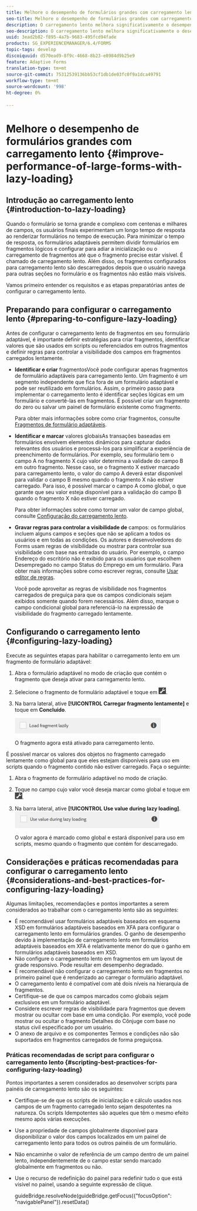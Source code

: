 ```yaml
---
title: Melhore o desempenho de formulários grandes com carregamento lento
seo-title: Melhore o desempenho de formulários grandes com carregamento lento
description: O carregamento lento melhora significativamente o desempenho de formulários adaptáveis grandes e complexos ao adiar a inicialização e o carregamento de fragmentos de formulário até que eles fiquem visíveis.
seo-description: O carregamento lento melhora significativamente o desempenho de formulários adaptáveis grandes e complexos ao adiar a inicialização e o carregamento de fragmentos de formulário até que eles fiquem visíveis.
uuid: 3ead2b82-f895-4a7b-9683-495fcd94fade
products: SG_EXPERIENCEMANAGER/6.4/FORMS
topic-tags: develop
discoiquuid: d570ead9-8f9c-4668-8b23-e8984d9b25e9
feature: Adaptive Forms
translation-type: tm+mt
source-git-commit: 75312539136bb53cf1db1de03fc0f9a1dca49791
workflow-type: tm+mt
source-wordcount: '998'
ht-degree: 0%

---
```



# Melhore o desempenho de formulários grandes com carregamento lento {#improve-performance-of-large-forms-with-lazy-loading}

## Introdução ao carregamento lento {#introduction-to-lazy-loading}

Quando o formulário se torna grande e complexo com centenas e milhares de campos, os usuários finais experimentam um longo tempo de resposta ao renderizar formulários no tempo de execução. Para minimizar o tempo de resposta, os formulários adaptáveis permitem dividir formulários em fragmentos lógicos e configurar para adiar a inicialização ou o carregamento de fragmentos até que o fragmento precise estar visível. É chamado de carregamento lento. Além disso, os fragmentos configurados para carregamento lento são descarregados depois que o usuário navega para outras seções no formulário e os fragmentos não estão mais visíveis.

Vamos primeiro entender os requisitos e as etapas preparatórias antes de configurar o carregamento lento.

## Preparando para configurar o carregamento lento {#preparing-to-configure-lazy-loading}

Antes de configurar o carregamento lento de fragmentos em seu formulário adaptável, é importante definir estratégias para criar fragmentos, identificar valores que são usados em scripts ou referenciados em outros fragmentos e definir regras para controlar a visibilidade dos campos em fragmentos carregados lentamente.

* **Identificar e criar**
fragmentosVocê pode configurar apenas fragmentos de formulário adaptáveis para carregamento lento. Um fragmento é um segmento independente que fica fora de um formulário adaptável e pode ser reutilizado em formulários. Assim, o primeiro passo para implementar o carregamento lento é identificar seções lógicas em um formulário e convertê-las em fragmentos. É possível criar um fragmento do zero ou salvar um painel de formulário existente como fragmento.

   Para obter mais informações sobre como criar fragmentos, consulte [Fragmentos de formulário adaptáveis](/help/forms/using/adaptive-form-fragments.md).

* **Identificar e marcar**
valores globaisAs transações baseadas em formulários envolvem elementos dinâmicos para capturar dados relevantes dos usuários e processá-los para simplificar a experiência de preenchimento de formulários. Por exemplo, seu formulário tem o campo A no fragmento X cujo valor determina a validade do campo B em outro fragmento. Nesse caso, se o fragmento X estiver marcado para carregamento lento, o valor do campo A deverá estar disponível para validar o campo B mesmo quando o fragmento X não estiver carregado. Para isso, é possível marcar o campo A como global, o que garante que seu valor esteja disponível para a validação do campo B quando o fragmento X não estiver carregado.

   Para obter informações sobre como tornar um valor de campo global, consulte [Configuração do carregamento lento](/help/forms/using/lazy-loading-adaptive-forms.md#p-configuring-lazy-loading-p).

* **Gravar regras para controlar a visibilidade de**
campos: os formulários incluem alguns campos e seções que não se aplicam a todos os usuários e em todas as condições. Os autores e desenvolvedores do Forms usam regras de visibilidade ou mostrar para controlar sua visibilidade com base nas entradas do usuário. Por exemplo, o campo Endereço do escritório não é exibido para os usuários que escolhem Desempregado no campo Status do Emprego em um formulário. Para obter mais informações sobre como escrever regras, consulte [Usar editor de regras](/help/forms/using/rule-editor.md).

   Você pode aproveitar as regras de visibilidade nos fragmentos carregados de preguiça para que os campos condicionais sejam exibidos somente quando forem necessários. Além disso, marque o campo condicional global para referenciá-lo na expressão de visibilidade do fragmento carregado lentamente.

## Configurando o carregamento lento {#configuring-lazy-loading}

Execute as seguintes etapas para habilitar o carregamento lento em um fragmento de formulário adaptável:

1. Abra o formulário adaptável no modo de criação que contém o fragmento que deseja ativar para carregamento lento.
1. Selecione o fragmento de formulário adaptável e toque em ![cmppr](assets/cmppr.png).
1. Na barra lateral, ative **[!UICONTROL Carregar fragmento lentamente]** e toque em **Concluído**.

   ![Habilitar carregamento lento para o fragmento de formulário adaptável](assets/lazy-loading-fragment.png)

   O fragmento agora está ativado para carregamento lento.

É possível marcar os valores dos objetos no fragmento carregado lentamente como global para que eles estejam disponíveis para uso em scripts quando o fragmento contido não estiver carregado. Faça o seguinte:

1. Abra o fragmento de formulário adaptável no modo de criação.
1. Toque no campo cujo valor você deseja marcar como global e toque em ![](assets/cmppr.png).
1. Na barra lateral, ative **[!UICONTROL Use value during lazy loading]**.
   ![Campo de carregamento lento na barra lateral](assets/enable-lazy-loading.png)

   O valor agora é marcado como global e estará disponível para uso em scripts, mesmo quando o fragmento que contém for descarregado.

## Considerações e práticas recomendadas para configurar o carregamento lento {#considerations-and-best-practices-for-configuring-lazy-loading}

Algumas limitações, recomendações e pontos importantes a serem considerados ao trabalhar com o carregamento lento são as seguintes:

* É recomendável usar formulários adaptáveis baseados em esquema XSD em formulários adaptáveis baseados em XFA para configurar o carregamento lento em formulários grandes. O ganho de desempenho devido à implementação de carregamento lento em formulários adaptáveis baseados em XFA é relativamente menor do que o ganho em formulários adaptáveis baseados em XSD.
* Não configure o carregamento lento em fragmentos em um layout de grade responsivo. Pode resultar em desempenho degradado.
* É recomendável não configurar o carregamento lento em fragmentos no primeiro painel que é renderizado ao carregar o formulário adaptável.
* O carregamento lento é compatível com até dois níveis na hierarquia de fragmentos.
* Certifique-se de que os campos marcados como globais sejam exclusivos em um formulário adaptável.
* Considere escrever regras de visibilidade para fragmentos que devem mostrar ou ocultar com base em uma condição. Por exemplo, você pode mostrar ou ocultar o fragmento Detalhes do Cônjuge com base no status civil especificado por um usuário.
* O anexo de arquivo e os componentes Termos e condições não são suportados em fragmentos carregados de forma preguiçosa.

### Práticas recomendadas de script para configurar o carregamento lento {#scripting-best-practices-for-configuring-lazy-loading}

Pontos importantes a serem considerados ao desenvolver scripts para painéis de carregamento lento são os seguintes:

* Certifique-se de que os scripts de inicialização e cálculo usados nos campos de um fragmento carregado lento sejam despotentes na natureza. Os scripts Idempotentes são aqueles que têm o mesmo efeito mesmo após várias execuções.
* Use a propriedade de campos globalmente disponível para disponibilizar o valor dos campos localizados em um painel de carregamento lento para todos os outros painéis de um formulário.
* Não encaminhe o valor de referência de um campo dentro de um painel lento, independentemente de o campo estar sendo marcado globalmente em fragmentos ou não.
* Use o recurso de redefinição do painel para redefinir tudo o que está visível no painel, usando a seguinte expressão de clique.

   guideBridge.resolveNode(guideBridge.getFocus({&quot;focusOption&quot;: &quot;navigablePanel&quot;}).resetData()

